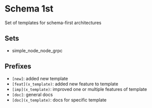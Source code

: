 # Schema 1st

Set of templates for schema-first architectures

## Sets

- simple_node_node_grpc

## Prefixes

- `[new]`: added new template
- `[feat](x_template)`: added new feature to template
- `[imp](x_template)`: improved one or multiple features of template
- `[doc]`: general docs
- `[doc](x_template)`: docs for specific template
